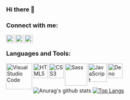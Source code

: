 ### Hi there 👋

<!--
**Mobin-Hossain/Mobin-Hossain** is a ✨ _special_ ✨ repository because its `README.md` (this file) appears on your GitHub profile.

Here are some ideas to get you started:

- 🔭 I’m currently working on ...
- 🌱 I’m currently learning ...
- 👯 I’m looking to collaborate on ...
- 🤔 I’m looking for help with ...
- 💬 Ask me about ...
- 📫 How to reach me: ...
- 😄 Pronouns: ...
- ⚡ Fun fact: ...
-->

<!--
<h1 align="center"> Hi I'm Md. Mainul Islam </h1>

<h2 align="center">  💻  Data Analyst | ⌨️ Data Science Enthusiast | ⌨️ Research Enthusiast </h2>
<!-- | ✨ Bangladesh  -->
 
<!-- - 🔭 I’m currently working on --- Tempus.Capital as Technical Team Lead(Web, Mobile, Blockchain, Web3, NFT).
- 💻 I'm a Full-stack Web Developer with ReactJS, React-Native, Node.js & Blockchain(Solidity,Pact).
- ❤️ I love to code, am interest to learn new things related to Software Engineering, Cloud computing, Blockchain.
- 🔌 My GOAL: work as a professional Software Engineer in a vibrant Tech company.
- 📚 Learning software engineering, self driven, hard working and friendly.😃
- 💬 Ask me about --- Anything
- 📫 How to reach me: --- mainulislamfaruqi@gmail.com
- 🌷 Enjoying coding lifestyle and learning new things related to frontend, backend, software engineering, Blockchain what keeps me alive and kicking.
 -->
### Connect with me:

<!-- [<img align="left" alt="codeSTACKr.com" width="22px" src="https://raw.githubusercontent.com/iconic/open-iconic/master/svg/globe.svg" />](https://mainul.netlify.app/) -->
[<img align="left" alt="LinkedIn" width="22px" src="https://cdn.jsdelivr.net/npm/simple-icons@v3/icons/linkedin.svg" />](https://www.linkedin.com/in/mobin-hossain-shohan/)
[<img align="left" alt="researchgate" width="22px" src="https://telegra.ph/file/a20eba6e731416eb4cffa.jpg" />](https://www.researchgate.net/profile/Mobin-Hossain-Shohan)

[<img align="left" alt="orcid" width="22px" src="https://upload.wikimedia.org/wikipedia/commons/thumb/1/14/ORCID_logo.svg/1200px-ORCID_logo.svg.png" />](https://orcid.org/my-orcid?orcid=0000-0002-8622-4093)


<br />

### Languages and Tools:

<img align="left" alt="Visual Studio Code" width="70px" src="https://encrypted-tbn0.gstatic.com/images?q=tbn:ANd9GcR8B3zOPJmPuy9WT984AxrX7xGnof5c0_BvkCCZLC26Fhng2MuIsuVZbPWQ_1lOR5zkFbE&usqp=CAU" />
<img align="left" alt="HTML5" width="40px" src="https://upload.wikimedia.org/wikipedia/commons/thumb/d/df/ArcGIS_logo.png/800px-ArcGIS_logo.png" />
<img align="left" alt="CSS3" width="40px" src="https://www.prismtc.co.uk/media/1736/minitab_600x400.jpg" />
<img align="left" alt="Sass" width="60px" src="https://softwarelist.oregonstate.edu/sites/softwarelist.oregonstate.edu/files/styles/software_image/public/software/spss.png?itok=WRGLy6VY" />
<img align="left" alt="JavaScript" width="50px" src="https://encrypted-tbn0.gstatic.com/images?q=tbn:ANd9GcTirHxQzoWPUFgJlbSq2gVRsXZjZ_cxygZL7OKlpKk5DI_rWHQf4gGOFh_BKjKax2wb7OY&usqp=CAU" />


<img align="left" alt="Deno" width="40px" src="https://upload.wikimedia.org/wikipedia/commons/thumb/f/fb/Adobe_Illustrator_CC_icon.svg/800px-Adobe_Illustrator_CC_icon.svg.png" />

<br/> <br/> <br/>

![Anurag's github stats](https://github-readme-stats.vercel.app/api?username=Mobin-Hossain&show_icons=true&theme=radical)
[![Top Langs](https://github-readme-stats.vercel.app/api/top-langs/?username=Mobin-Hossain&langs_count=14&hide=php,html,java,objective-c,shell,powershell,ruby,starlark&layout=compact&theme=radical)](https://github.com/anuraghazra/github-readme-stats)
<br/> <br/>
<!-- ![Profile views](https://gpvc.arturio.dev/Mobin-Hossain)   -->
